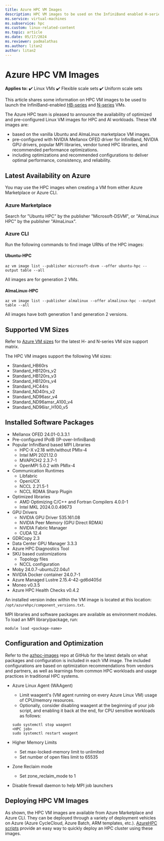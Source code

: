 ```yaml
---
title: Azure HPC VM Images
description: HPC VM images to be used on the InfiniBand enabled H-series and N-series VMs.
ms.service: virtual-machines
ms.subservice: hpc
ms.custom: linux-related-content
ms.topic: article
ms.date: 05/17/2024
ms.reviewer: padmalathas
ms.author: litan2
author: litan2
---
```


# Azure HPC VM Images

**Applies to:** :heavy_check_mark: Linux VMs :heavy_check_mark: Flexible scale sets :heavy_check_mark: Uniform scale sets

This article shares some information on HPC VM images to be used to launch the InfiniBand-enabled [HB-series](sizes-hpc.md) and [N-series](sizes-gpu.md) VMs.

The Azure HPC team is pleased to announce the availability of optimized and pre-configured Linux VM images for HPC and AI workloads. These VM images are:

- based on the vanilla Ubuntu and AlmaLinux marketplace VM images.
- pre-configured with NVIDIA Mellanox OFED driver for InfiniBand, NVIDIA GPU drivers, popular MPI libraries, vendor tuned HPC libraries, and recommended performance optimizations.
- including optimizations and recommended configurations to deliver optimal performance, consistency, and reliability. 

## Latest Availability on Azure

You may use the HPC images when creating a VM from either Azure Marketplace or Azure CLI.

### Azure Marketplace

Search for "Ubuntu HPC" by the publisher "Microsoft-DSVM", or "AlmaLinux HPC" by the publisher "AlmaLinux".

### Azure CLI

Run the following commands to find image URNs of the HPC images:

#### Ubuntu-HPC

```
az vm image list --publisher microsoft-dsvm --offer ubuntu-hpc --output table --all
```

All images are for generation 2 VMs.

#### AlmaLinux-HPC

```
az vm image list --publisher almalinux --offer almalinux-hpc --output table --all
```

All images have both generation 1 and generation 2 versions.

## Supported VM Sizes

Refer to [Azure VM sizes](sizes.md) for the latest H- and N-series VM size support matrix.

The HPC VM images support the following VM sizes:

- Standard_HB60rs
- Standard_HB120rs_v2     
- Standard_HB120rs_v3
- Standard_HB120rs_v4
- Standard_HC44rs
- Standard_ND40rs_v2
- Standard_ND96asr_v4
- Standard_ND96amsr_A100_v4
- Standard_ND96isr_H100_v5

## Installed Software Packages

- Mellanox OFED 24.01-0.3.3.1
- Pre-configured IPoIB (IP-over-InfiniBand)
- Popular InfiniBand based MPI Libraries
    - HPC-X v2.18 with/without PMIx-4
    - Intel MPI 2021.12.0
    - MVAPICH2 2.3.7-1
    - OpenMPI 5.0.2 with PMIx-4
-	Communication Runtimes
    - Libfabric
    - OpenUCX
    - NCCL 2.21.5-1
    - NCCL RDMA Sharp Plugin
- Optimized libraries
    - AMD Optimizing C/C++ and Fortran Compilers 4.0.0-1
    - Intel MKL 2024.0.0.49673
- GPU Drivers
    - NVIDIA GPU Driver 535.161.08
    - NVIDIA Peer Memory (GPU Direct RDMA)
    - NVIDIA Fabric Manager
    - CUDA 12.4
- GDRCopy 2.3
- Data Center GPU Manager 3.3.3
- Azure HPC Diagnostics Tool
- SKU based customizations
    - Topology files
    - NCCL configuration
- Moby 24.0.7-ubuntu22.04u1
- NVIDIA Docker container 24.0.7-1
- Azure Managed Lustre 2.15.4-42-gd6d405d
- Moneo v0.3.5
- Azure HPC Health Checks v0.4.2

An installed version index within the VM image is located at this location: ```/opt/azurehpc/component_versions.txt```.

MPI libraries and software packages are available as environment modules. To load an MPI library/package, run:

```
module load <package-name>
```

## Configuration and Optimization

Refer to the [azhpc-images](https://github.com/Azure/azhpc-images) repo at GitHub for the latest details on what packages and configuration is included in each VM image. The included configurations are based on optimization recommendations from vendors and partners, as well as learnings from common HPC workloads and usage practices in traditional HPC systems.

- Azure Linux Agent (WAAgent)
    - Limit waagent's (VM agent running on every Azure Linux VM) usage of CPU/memory resources.
    - Optionally, consider disabling waagent at the beginning of your job script, and enabling it back at the end, for CPU sensitive workloads as follows:
    
    ```
    sudo systemctl stop waagent
    <HPC job>
    sudo systemctl restart waagent
    ```

- Higher Memory Limits
    - Set max-locked-memory limit to unlimited
    - Set number of open files limit to 65535

- Zone Reclaim mode
    - Set zone_reclaim_mode to 1

- Disable firewall daemon to help MPI job launchers

## Deploying HPC VM Images

As shown, the HPC VM images are available from Azure Marketplace and Azure CLI. They can be deployed through a variety of deployment vehicles on Azure (Azure CycleCloud, Azure Batch, ARM templates, etc.). [AzureHPC scripts](https://github.com/Azure/azurehpc/) provide an easy way to quickly deploy an HPC cluster using these images.
